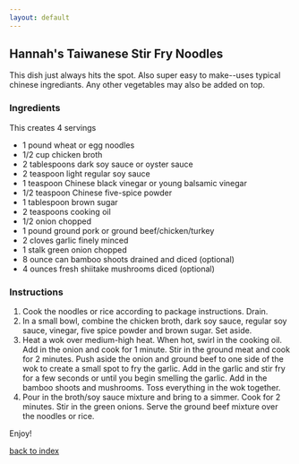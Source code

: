 ```yaml
---
layout: default
---
```


## Hannah's Taiwanese Stir Fry Noodles
<!---
Hannah Huang, hannahhuang00
-->
This dish just always hits the spot. Also super easy to make--uses typical chinese ingrediants. Any other vegetables may also be added on top.

### Ingredients
This creates 4 servings
- 1 pound wheat or egg noodles
- 1/2 cup chicken broth
- 2 tablespoons dark soy sauce or oyster sauce
- 2 teaspoon light regular soy sauce
- 1 teaspoon Chinese black vinegar or young balsamic vinegar
- 1/2 teaspoon Chinese five-spice powder
- 1 tablespoon brown sugar
- 2 teaspoons cooking oil
- 1/2 onion chopped
- 1 pound ground pork or ground beef/chicken/turkey
- 2 cloves garlic finely minced
- 1 stalk green onion chopped
- 8 ounce can bamboo shoots drained and diced (optional)
- 4 ounces fresh shiitake mushrooms diced (optional)

### Instructions
1. Cook the noodles or rice according to package instructions. Drain.
2. In a small bowl, combine the chicken broth, dark soy sauce, regular soy sauce, vinegar, five spice powder and brown sugar. Set aside.
3. Heat a wok over medium-high heat. When hot, swirl in the cooking oil. Add in the onion and cook for 1 minute. Stir in the ground meat and cook for 2 minutes. Push aside the onion and ground beef to one side of the wok to create a small spot to fry the garlic. Add in the garlic and stir fry for a few seconds or until you begin smelling the garlic. Add in the bamboo shoots and mushrooms. Toss everything in the wok together.
4. Pour in the broth/soy sauce mixture and bring to a simmer. Cook for 2 minutes. Stir in the green onions. Serve the ground beef mixture over the noodles or rice.

Enjoy!

<!--
Keep this link to return to the index
-->
[back to index](../)